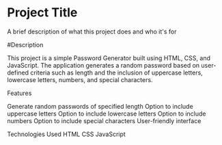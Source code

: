 
# Project Title

A brief description of what this project does and who it's for

#Description

This project is a simple Password Generator built using HTML, CSS, and JavaScript. The application generates a random password based on user-defined criteria such as length and the inclusion of uppercase letters, lowercase letters, numbers, and special characters.

Features

Generate random passwords of specified length
Option to include uppercase letters
Option to include lowercase letters
Option to include numbers
Option to include special characters
User-friendly interface

Technologies Used
HTML
CSS
JavaScript